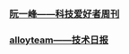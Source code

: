 ### [阮一峰——科技爱好者周刊](https://github.com/ruanyf/weekly)
### [alloyteam——技术日报](http://www.alloyteam.com/2015/09/explore-performance/)